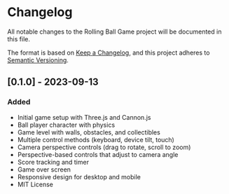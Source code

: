 # Changelog

All notable changes to the Rolling Ball Game project will be documented in this file.

The format is based on [Keep a Changelog](https://keepachangelog.com/en/1.0.0/),
and this project adheres to [Semantic Versioning](https://semver.org/spec/v2.0.0.html).

## [0.1.0] - 2023-09-13

### Added
- Initial game setup with Three.js and Cannon.js
- Ball player character with physics
- Game level with walls, obstacles, and collectibles
- Multiple control methods (keyboard, device tilt, touch)
- Camera perspective controls (drag to rotate, scroll to zoom)
- Perspective-based controls that adjust to camera angle
- Score tracking and timer
- Game over screen
- Responsive design for desktop and mobile
- MIT License 